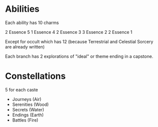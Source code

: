 ---
---

# Abilities

Each ability has 10 charms

2 Essence 5
1 Essence 4
2 Essence 3
3 Essence 2
2 Essence 1

Except for occult which has 12 (because Terrestrial and Celestial Sorcery are already written)

Each branch has 2 explorations of "ideal" or theme ending in a capstone.

# Constellations

5 for each caste

- Journeys (Air)
- Serenities (Wood)
- Secrets (Water)
- Endings (Earth)
- Battles (Fire)
